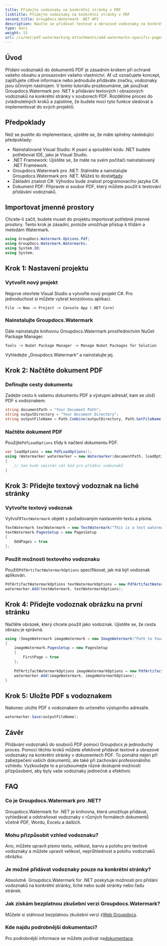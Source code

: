 ```yaml
---
title: Přidejte vodoznaky na konkrétní stránky v PDF
linktitle: Přidejte vodoznaky na konkrétní stránky v PDF
second_title: GroupDocs.Watermark .NET API
description: Naučte se přidávat textové a obrazové vodoznaky na konkrétní stránky v PDF pomocí Groupdocs. Zabezpečte své dokumenty podle našeho podrobného průvodce.
type: docs
weight: 15
url: /cs/net/pdf-watermarking-attachments/add-watermarks-specific-pages-pdf/
---
```

## Úvod
Přidání vodoznaků do dokumentů PDF je zásadním krokem při ochraně vašeho obsahu a prosazování vašeho vlastnictví. Ať už označujete koncept, zajišťujete citlivé informace nebo jednoduše přidáváte značku, vodoznaky jsou účinným nástrojem. V tomto tutoriálu prozkoumáme, jak používat Groupdocs.Watermark pro .NET k přidávání textových i obrazových vodoznaků na konkrétní stránky v souborech PDF. Rozdělíme proces do zvládnutelných kroků a zajistíme, že budete moci tyto funkce sledovat a implementovat do svých projektů.
## Předpoklady
Než se pustíte do implementace, ujistěte se, že máte splněny následující předpoklady:
- Nainstalované Visual Studio: K psaní a spouštění kódu .NET budete potřebovat IDE, jako je Visual Studio.
- .NET Framework: Ujistěte se, že máte na svém počítači nainstalovaný .NET Framework.
-  Groupdocs.Watermark pro .NET: Stáhněte a nainstalujte Groupdocs.Watermark pro .NET. Můžeš to dostat[tady](https://releases.groupdocs.com/Watermark/net/).
- Základní znalost C#: Výhodou bude znalost programovacího jazyka C#.
- Dokument PDF: Připravte si soubor PDF, který můžete použít k testování přidávání vodoznaků.
## Importovat jmenné prostory
Chcete-li začít, budete muset do projektu importovat potřebné jmenné prostory. Tento krok je zásadní, protože umožňuje přístup k třídám a metodám Watermark.
```csharp
using GroupDocs.Watermark.Options.Pdf;
using GroupDocs.Watermark.Watermarks;
using System.IO;
using System;
```
## Krok 1: Nastavení projektu
### Vytvořit nový projekt
Nejprve otevřete Visual Studio a vytvořte nový projekt C#. Pro jednoduchost si můžete vybrat konzolovou aplikaci.
```plaintext
File -> New -> Project -> Console App (.NET Core)
```
### Nainstalujte Groupdocs.Watermark
Dále nainstalujte knihovnu Groupdocs.Watermark prostřednictvím NuGet Package Manager.
```plaintext
Tools -> NuGet Package Manager -> Manage NuGet Packages for Solution
```
Vyhledejte „Groupdocs.Watermark“ a nainstalujte jej.
## Krok 2: Načtěte dokument PDF
### Definujte cesty dokumentu
Zadejte cestu k vašemu dokumentu PDF a výstupní adresář, kam se uloží PDF s vodoznakem.
```csharp
string documentPath = "Your Document Path";
string outputDirectory = "Your Document Directory";
string outputFileName = Path.Combine(outputDirectory, Path.GetFileName(documentPath));
```
### Načtěte dokument PDF
 Použijte`PdfLoadOptions` třídy k načtení dokumentu PDF.
```csharp
var loadOptions = new PdfLoadOptions();
using (Watermarker watermarker = new Watermarker(documentPath, loadOptions))
{
    // Sem bude umístěn váš kód pro přidání vodoznaků
}
```
## Krok 3: Přidejte textový vodoznak na liché stránky
### Vytvořte textový vodoznak
 Vytvořit`TextWatermark` objekt s požadovaným nastavením textu a písma.
```csharp
TextWatermark textWatermark = new TextWatermark("This is a test watermark", new Font("Arial", 8));
textWatermark.PagesSetup = new PagesSetup
{
    OddPages = true
};
```
### Použít možnosti textového vodoznaku
 Použití`PdfArtifactWatermarkOptions` specifikovat, jak má být vodoznak aplikován.
```csharp
PdfArtifactWatermarkOptions textWatermarkOptions = new PdfArtifactWatermarkOptions();
watermarker.Add(textWatermark, textWatermarkOptions);
```
## Krok 4: Přidejte vodoznak obrázku na první stránku
Načtěte obrázek, který chcete použít jako vodoznak. Ujistěte se, že cesta obrazu je správná.
```csharp
using (ImageWatermark imageWatermark = new ImageWatermark("Path to Your Image"))
{
    imageWatermark.PagesSetup = new PagesSetup
    {
        FirstPage = true
    };
    
    PdfArtifactWatermarkOptions imageWatermarkOptions = new PdfArtifactWatermarkOptions();
    watermarker.Add(imageWatermark, imageWatermarkOptions);
}
```
## Krok 5: Uložte PDF s vodoznakem
Nakonec uložte PDF s vodoznakem do určeného výstupního adresáře.
```csharp
watermarker.Save(outputFileName);
```
## Závěr
Přidávání vodoznaků do souborů PDF pomocí Groupdocs je jednoduchý proces. Pomocí těchto kroků můžete efektivně přidávat textové a obrazové vodoznaky na konkrétní stránky v dokumentech PDF. To pomáhá nejen při zabezpečení vašich dokumentů, ale také při zachování profesionálního vzhledu. Vyzkoušejte to a prozkoumejte různé dostupné možnosti přizpůsobení, aby byly vaše vodoznaky jedinečné a efektivní.
## FAQ
### Co je Groupdocs.Watermark pro .NET?
Groupdocs.Watermark for .NET je knihovna, která umožňuje přidávat, vyhledávat a odstraňovat vodoznaky v různých formátech dokumentů včetně PDF, Wordu, Excelu a dalších.
### Mohu přizpůsobit vzhled vodoznaku?
Ano, můžete upravit písmo textu, velikost, barvu a polohu pro textové vodoznaky a můžete upravit velikost, neprůhlednost a polohu vodoznaků obrázku.
### Je možné přidávat vodoznaky pouze na konkrétní stránky?
Absolutně. Groupdocs.Watermark for .NET poskytuje možnosti pro přidání vodoznaků na konkrétní stránky, liché nebo sudé stránky nebo řadu stránek.
### Jak získám bezplatnou zkušební verzi Groupdocs.Watermark?
 Můžete si stáhnout bezplatnou zkušební verzi z[Web Groupdocs](https://releases.groupdocs.com/).
### Kde najdu podrobnější dokumentaci?
 Pro podrobnější informace se můžete podívat na[dokumentace](https://reference.groupdocs.com/Watermark/net/).